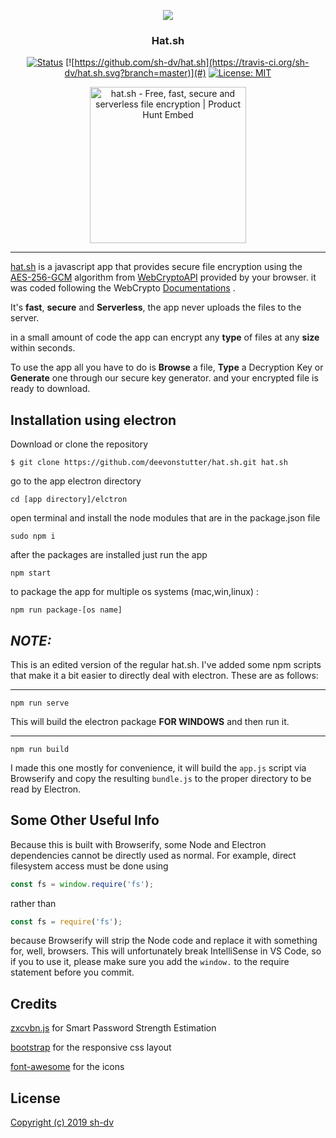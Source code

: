   
<p align="center">
  <a href="#" rel="noopener">
 <img src="https://i.imgur.com/F8nNzHi.png"></a>
</p>

<h3 align="center">Hat.sh</h3>

<div align="center">

  [![Status](https://img.shields.io/badge/status-active-success.svg)](#)
  [![https://github.com/sh-dv/hat.sh](https://travis-ci.org/sh-dv/hat.sh.svg?branch=master)](#)
  [![License: MIT](https://img.shields.io/badge/license-MIT-blue.svg)](#)
  <p align="center">
    <a href="https://www.producthunt.com/posts/hat-sh?utm_source=badge-featured&utm_medium=badge&utm_souce=badge-hat-sh" target="_blank">
    <img src="https://api.producthunt.com/widgets/embed-image/v1/top-post-badge.svg?post_id=157956&theme=dark&period=daily" alt="hat.sh - Free, fast, secure and serverless file encryption | Product Hunt Embed" width="250px"/>
    </a>
  </p>

</div>

---


[hat.sh](https://hat.sh) is a  javascript app that provides secure file encryption using the [AES-256-GCM](https://www.w3.org/TR/WebCryptoAPI/#aes-gcm) algorithm from [WebCryptoAPI](https://www.w3.org/TR/WebCryptoAPI/#aes-gcm) provided by your browser. it was coded following the WebCrypto [Documentations](https://developer.mozilla.org/en-US/docs/Web/API/SubtleCrypto) .

 It's **fast**, **secure** and **Serverless**, the app never uploads the files to the server.
 
in a small amount of code the app can encrypt any **type** of files at any **size** within seconds.
 
To use the app all you have to do is **Browse** a file,  **Type** a Decryption Key or **Generate** one through our secure key generator. and your encrypted file is ready to download.

## Installation using electron

Download or clone the repository

 

    $ git clone https://github.com/deevonstutter/hat.sh.git hat.sh

go to the app electron directory

    cd [app directory]/elctron

open terminal and install the node modules that are in the package.json file

    sudo npm i
after the packages are installed just run the app

    npm start
to package the app for multiple os systems (mac,win,linux) :

    npm run package-[os name] 

## *NOTE:*
This is an edited version of the regular hat.sh. I've added some npm scripts that make it a bit easier to directly deal with electron. These are as follows:
 <hr>   

    npm run serve
This will build the electron package **FOR WINDOWS** and then run it.
<hr>

    npm run build
I made this one mostly for convenience, it will build the `app.js` script via Browserify and copy the resulting `bundle.js` to the proper directory to be read by Electron.

## Some Other Useful Info
Because this is built with Browserify, some Node and Electron dependencies cannot be directly used as normal.
For example, direct filesystem access must be done using
```js
const fs = window.require('fs');
```
rather than 
```js
const fs = require('fs');
```
because Browserify will strip the Node code and replace it with something for, well, browsers. 
This will unfortunately break IntelliSense in VS Code, so if you to use it, please make sure you add the `window.` to the require statement before you commit.



## Credits
[zxcvbn.js](https://github.com/dropbox/zxcvbn) for Smart Password Strength Estimation

[bootstrap](https://github.com/twbs/bootstrap) for the responsive css layout

[font-awesome](https://github.com/FortAwesome/Font-Awesome) for the icons

## License
[Copyright (c) 2019 sh-dv](https://github.com/sh-dv/hat.sh/blob/master/LICENSE)

